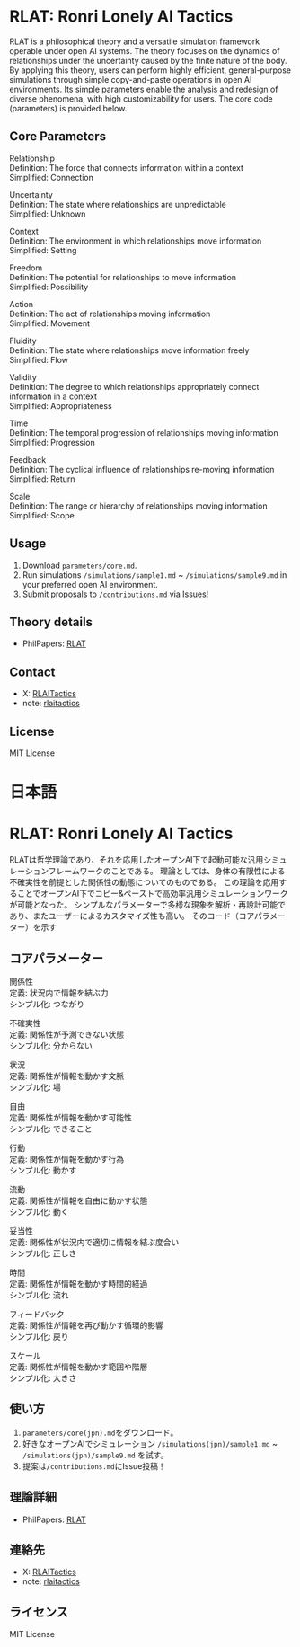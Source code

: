 # RLAT: Ronri Lonely AI Tactics
RLAT is a philosophical theory and a versatile simulation framework operable under open AI systems. The theory focuses on the dynamics of relationships under the uncertainty caused by the finite nature of the body. By applying this theory, users can perform highly efficient, general-purpose simulations through simple copy-and-paste operations in open AI environments. Its simple parameters enable the analysis and redesign of diverse phenomena, with high customizability for users.
The core code (parameters) is provided below.

## Core Parameters
Relationship<br>
Definition: The force that connects information within a context<br>
Simplified: Connection<br>

Uncertainty<br>
Definition: The state where relationships are unpredictable<br>
Simplified: Unknown<br>

Context<br>
Definition: The environment in which relationships move information<br>
Simplified: Setting<br>

Freedom<br>
Definition: The potential for relationships to move information<br>
Simplified: Possibility<br>

Action<br>
Definition: The act of relationships moving information<br>
Simplified: Movement<br>

Fluidity<br>
Definition: The state where relationships move information freely<br>
Simplified: Flow<br>

Validity<br>
Definition: The degree to which relationships appropriately connect information in a context<br>
Simplified: Appropriateness<br>

Time<br>
Definition: The temporal progression of relationships moving information<br>
Simplified: Progression<br>

Feedback<br>
Definition: The cyclical influence of relationships re-moving information<br>
Simplified: Return<br>

Scale<br>
Definition: The range or hierarchy of relationships moving information<br>
Simplified: Scope<br>

## Usage
1. Download `parameters/core.md`.<br>
2. Run simulations `/simulations/sample1.md` ~ `/simulations/sample9.md` in your preferred open AI environment.<br>
3. Submit proposals to `/contributions.md` via Issues!<br>

## Theory details

- PhilPapers: [RLAT](https://philpapers.org/rec/HORRLA)

## Contact

- X: [RLAITactics](https://x.com/RLAITactics)
- note: [rlaitactics](https://note.com/rlaitactics)

## License
MIT License

# 日本語

# RLAT: Ronri Lonely AI Tactics 
RLATは哲学理論であり、それを応用したオープンAI下で起動可能な汎用シミュレーションフレームワークのことである。
理論としては、身体の有限性による不確実性を前提とした関係性の動態についてのものである。
この理論を応用することでオープンAI下でコピー&ペーストで高効率汎用シミュレーションワークが可能となった。
シンプルなパラメーターで多様な現象を解析・再設計可能であり、またユーザーによるカスタマイズ性も高い。
そのコード（コアパラメーター）を示す

## コアパラメーター
関係性<br>
定義: 状況内で情報を結ぶ力<br>
シンプル化: つながり<br>

不確実性<br>
定義: 関係性が予測できない状態<br> 
シンプル化: 分からない<br>

状況<br>
定義: 関係性が情報を動かす文脈<br>
シンプル化: 場<br>

自由<br>
定義: 関係性が情報を動かす可能性<br> 
シンプル化: できること<br>

行動<br>
定義: 関係性が情報を動かす行為<br>
シンプル化: 動かす<br>

流動<br>
定義: 関係性が情報を自由に動かす状態<br>
シンプル化: 動く<br>

妥当性<br>
定義: 関係性が状況内で適切に情報を結ぶ度合い<br>
シンプル化: 正しさ<br>

時間<br>
定義: 関係性が情報を動かす時間的経過<br>
シンプル化: 流れ<br>

フィードバック<br>
定義: 関係性が情報を再び動かす循環的影響<br>
シンプル化: 戻り<br>

スケール<br>
定義: 関係性が情報を動かす範囲や階層<br>
シンプル化: 大きさ<br>

## 使い方
1. `parameters/core(jpn).md`をダウンロード。<br>
2. 好きなオープンAIでシミュレーション `/simulations(jpn)/sample1.md` ~ `/simulations(jpn)/sample9.md` を試す。<br>
3. 提案は`/contributions.md`にIssue投稿！<br>

## 理論詳細

- PhilPapers: [RLAT](https://philpapers.org/rec/HORRLA)

## 連絡先

- X: [RLAITactics](https://x.com/RLAITactics)
- note: [rlaitactics](https://note.com/rlaitactics)

## ライセンス
MIT License
